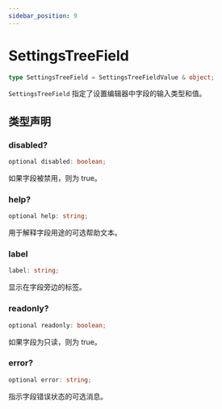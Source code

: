 ```yaml
---
sidebar_position: 9
---
```


# SettingsTreeField

```typescript
type SettingsTreeField = SettingsTreeFieldValue & object;
```

`SettingsTreeField` 指定了设置编辑器中字段的输入类型和值。

## 类型声明

### disabled?

```typescript
optional disabled: boolean;
```

如果字段被禁用，则为 true。

### help?

```typescript
optional help: string;
```

用于解释字段用途的可选帮助文本。

### label

```typescript
label: string;
```

显示在字段旁边的标签。

### readonly?

```typescript
optional readonly: boolean;
```

如果字段为只读，则为 true。

### error?

```typescript
optional error: string;
```

指示字段错误状态的可选消息。
